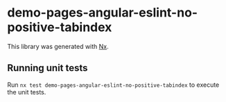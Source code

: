# demo-pages-angular-eslint-no-positive-tabindex

This library was generated with [Nx](https://nx.dev).

## Running unit tests

Run `nx test demo-pages-angular-eslint-no-positive-tabindex` to execute the unit tests.
